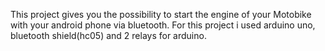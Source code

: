 This project gives you the possibility to start the engine of your Motobike with your android phone via bluetooth.
For this project i used arduino uno, bluetooth shield(hc05) and 2 relays for arduino.
